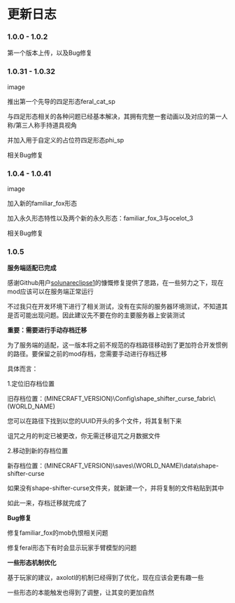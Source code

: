 # 更新日志

### 1\.0.0 - 1.0.2

第一个版本上传，以及Bug修复

### 1\.0.31 - 1.0.32

image

推出第一个先导的四足形态feral_cat_sp

与四足形态相关的各种问题已经基本解决，其拥有完整一套动画以及对应的第一人称/第三人称手持道具视角

并加入用于自定义的占位符四足形态phi_sp

相关Bug修复

### 1\.0.4 - 1.0.41

image

加入新的familiar_fox形态

加入永久形态特性以及两个新的永久形态：familiar_fox_3与ocelot_3

相关Bug修复

### 1\.0.5

**服务端适配已完成**

感谢Github用户[solunareclipse1](https://github.com/solunareclipse1)的慷慨修复提供了思路，在一些努力之下，现在mod应该可以在服务端正常运行

不过我只在开发环境下进行了相关测试，没有在实际的服务器环境测试，不知道其是否可能出现问题。因此建议先不要在你的主要服务器上安装测试

**重要：需要进行手动存档迁移**

为了服务端的适配，这一版本将之前不规范的存档路径移动到了更加符合开发惯例的路径。要保留之前的mod存档，您需要手动进行存档迁移

具体而言：

1.定位旧存档位置

旧存档位置：(MINECRAFT_VERSION)\\Config\\shape_shifter_curse_fabric\\(WORLD_NAME)

您可以在路径下找到以您的UUID开头的多个文件，将其复制下来

诅咒之月的判定已被更改，你无需迁移诅咒之月数据文件

2.移动到新的存档位置

新存档位置：(MINECRAFT_VERSION)\\saves\\(WORLD_NAME)\\data\\shape-shifter-curse

如果没有shape-shifter-curse文件夹，就新建一个，并将复制的文件粘贴到其中

如此一来，存档迁移就完成了

**Bug修复**

修复familiar_fox的mob仇恨相关问题

修复feral形态下有时会显示玩家手臂模型的问题

**一些形态机制优化**

基于玩家的建议，axolotl的机制已经得到了优化，现在应该会更有趣一些

一些形态的本能触发也得到了调整，让其变的更加自然